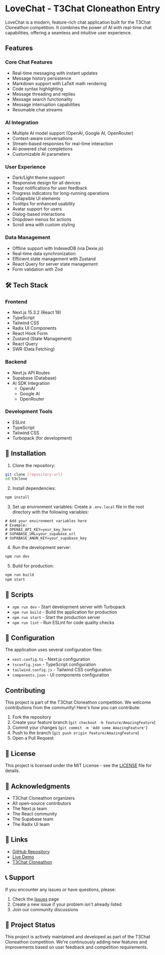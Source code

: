 # LoveChat - T3Chat Cloneathon Entry

LoveChat is a modern, feature-rich chat application built for the T3Chat Cloneathon competition. It combines the power of AI with real-time chat capabilities, offering a seamless and intuitive user experience.

##  Features

### Core Chat Features
- Real-time messaging with instant updates
- Message history persistence
- Markdown support with LaTeX math rendering
- Code syntax highlighting
- Message threading and replies
- Message search functionality
- Message interruption capabilities
- Resumable chat streams

### AI Integration
- Multiple AI model support (OpenAI, Google AI, OpenRouter)
- Context-aware conversations
- Stream-based responses for real-time interaction
- AI-powered chat completions
- Customizable AI parameters

### User Experience
- Dark/Light theme support
- Responsive design for all devices
- Toast notifications for user feedback
- Progress indicators for long-running operations
- Collapsible UI elements
- Tooltips for enhanced usability
- Avatar support for users
- Dialog-based interactions
- Dropdown menus for actions
- Scroll area with custom styling

### Data Management
- Offline support with IndexedDB (via Dexie.js)
- Real-time data synchronization
- Efficient state management with Zustand
- React Query for server state management
- Form validation with Zod

## 🛠 Tech Stack

### Frontend
- Next.js 15.3.2 (React 19)
- TypeScript
- Tailwind CSS
- Radix UI Components
- React Hook Form
- Zustand (State Management)
- React Query
- SWR (Data Fetching)

### Backend
- Next.js API Routes
- Supabase (Database)
- AI SDK Integration
  - OpenAI
  - Google AI
  - OpenRouter

### Development Tools
- ESLint
- TypeScript
- Tailwind CSS
- Turbopack (for development)

## 🚀 Installation

1. Clone the repository:
```bash
git clone [repository-url]
cd t3clone
```

2. Install dependencies:
```bash
npm install
```

3. Set up environment variables:
Create a `.env.local` file in the root directory with the following variables:
```env
# Add your environment variables here
# Example:
# OPENAI_API_KEY=your_key_here
# SUPABASE_URL=your_supabase_url
# SUPABASE_ANON_KEY=your_supabase_key
```

4. Run the development server:
```bash
npm run dev
```

5. Build for production:
```bash
npm run build
npm start
```

## 📝 Scripts

- `npm run dev` - Start development server with Turbopack
- `npm run build` - Build the application for production
- `npm run start` - Start the production server
- `npm run lint` - Run ESLint for code quality checks

## 🔧 Configuration

The application uses several configuration files:
- `next.config.ts` - Next.js configuration
- `tsconfig.json` - TypeScript configuration
- `tailwind.config.js` - Tailwind CSS configuration
- `components.json` - UI components configuration

##  Contributing

This project is part of the T3Chat Cloneathon competition. We welcome contributions from the community! Here's how you can contribute:

1. Fork the repository
2. Create your feature branch (`git checkout -b feature/AmazingFeature`)
3. Commit your changes (`git commit -m 'Add some AmazingFeature'`)
4. Push to the branch (`git push origin feature/AmazingFeature`)
5. Open a Pull Request

## 📄 License

This project is licensed under the MIT License - see the [LICENSE](LICENSE) file for details.

## 🙏 Acknowledgments

- T3Chat Cloneathon organizers
- All open-source contributors
- The Next.js team
- The React community
- The Supabase team
- The Radix UI team

## 🔗 Links

- [GitHub Repository](https://github.com/yourusername/t3clone)
- [Live Demo](https://your-demo-url.com)
- [T3Chat Cloneathon](https://t3chat-cloneathon.com)

## 📞 Support

If you encounter any issues or have questions, please:
1. Check the [Issues](https://github.com/yourusername/t3clone/issues) page
2. Create a new issue if your problem isn't already listed
3. Join our community discussions

## 🎯 Project Status

This project is actively maintained and developed as part of the T3Chat Cloneathon competition. We're continuously adding new features and improvements based on user feedback and competition requirements.